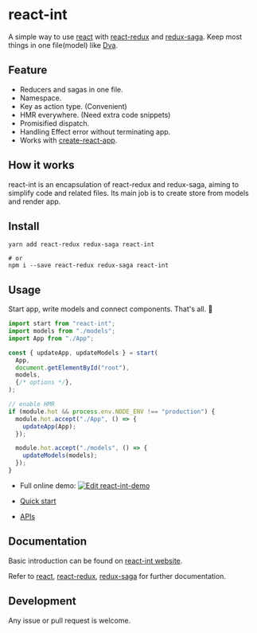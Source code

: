 # react-int

A simple way to use [react][0] with [react-redux][1] and [redux-saga][2]. Keep most things in one file(model) like [Dva][3].

## Feature

- Reducers and sagas in one file.
- Namespace.
- Key as action type. (Convenient)
- HMR everywhere. (Need extra code snippets)
- Promisified dispatch.
- Handling Effect error without terminating app.
- Works with [create-react-app][4].

## How it works

react-int is an encapsulation of react-redux and redux-saga, aiming to simplify code and related files. Its main job is to create store from models and render app.

## Install

    yarn add react-redux redux-saga react-int

    # or 
    npm i --save react-redux redux-saga react-int

## Usage

Start app, write models and connect components. That's all. :tada:

```javascript
import start from "react-int";
import models from "./models";
import App from "./App";

const { updateApp, updateModels } = start(
  App,
  document.getElementById("root"),
  models,
  {/* options */},
);

// enable HMR
if (module.hot && process.env.NODE_ENV !== "production") {
  module.hot.accept("./App", () => {
    updateApp(App);
  });

  module.hot.accept("./models", () => {
    updateModels(models);
  });
}
```

- Full online demo: [![Edit react-int-demo](https://codesandbox.io/static/img/play-codesandbox.svg)](https://codesandbox.io/s/61wpmyj04r?fontsize=14)

- <a href="https://leafoftree.github.io/react-int/#/quick_start">Quick start</a>

- <a href="https://leafoftree.github.io/react-int/#/apis">APIs</a>

## Documentation

Basic introduction can be found on [react-int website](https://leafoftree.github.io/react-int).

Refer to [react][0], [react-redux][1], [redux-saga][2] for further documentation.

## Development

Any issue or pull request is welcome.

[0]: https://github.com/facebook/react
[1]: https://github.com/reduxjs/react-redux
[2]: https://github.com/redux-saga/redux-saga
[3]: https://github.com/dvajs/dva
[4]: https://github.com/facebook/create-react-app
